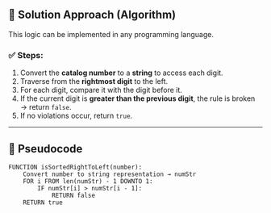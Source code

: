 ## 🧠 Solution Approach (Algorithm)

This logic can be implemented in any programming language.

### ✅ Steps:
1. Convert the **catalog number** to a **string** to access each digit.
2. Traverse from the **rightmost digit** to the left.
3. For each digit, compare it with the digit before it.
4. If the current digit is **greater than the previous digit**, the rule is broken → return `false`.
5. If no violations occur, return `true`.

---

## 📝 Pseudocode

```pseudo
FUNCTION isSortedRightToLeft(number):
    Convert number to string representation → numStr
    FOR i FROM len(numStr) - 1 DOWNTO 1:
        IF numStr[i] > numStr[i - 1]:
            RETURN false
    RETURN true

